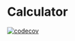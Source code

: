 # Calculator

[![codecov](https://codecov.io/gh/NKaty/Calculator/branch/master/graph/badge.svg?token=AFQE3XPM80)](https://codecov.io/gh/NKaty/Calculator)